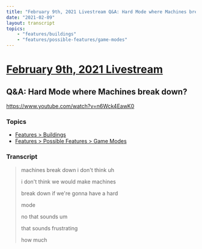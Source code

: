 ```yaml
---
title: "February 9th, 2021 Livestream Q&A: Hard Mode where Machines break down?"
date: "2021-02-09"
layout: transcript
topics:
    - "features/buildings"
    - "features/possible-features/game-modes"
---
```

# [February 9th, 2021 Livestream](../2021-02-09.md)
## Q&A: Hard Mode where Machines break down?
https://www.youtube.com/watch?v=n6Wck4EawK0

### Topics
* [Features > Buildings](../topics/features/buildings.md)
* [Features > Possible Features > Game Modes](../topics/features/possible-features/game-modes.md)

### Transcript

> machines break down i don't think uh
>
> i don't think we would make machines
>
> break down if we're gonna have a hard
>
> mode
>
> no that sounds um
>
> that sounds frustrating
>
> how much
>
